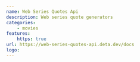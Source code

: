 ```yaml
---
name: Web Series Quotes Api
description: Web series quote generators 
categories:
    - movies 
features:
    https: true 
url: https://web-series-quotes-api.deta.dev/docs
logo: 
---
```

